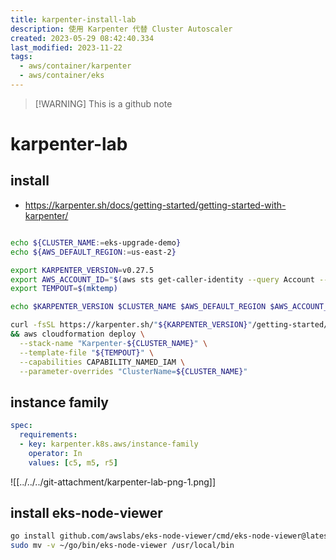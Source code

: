 ```yaml
---
title: karpenter-install-lab
description: 使用 Karpenter 代替 Cluster Autoscaler
created: 2023-05-29 08:42:40.334
last_modified: 2023-11-22
tags:
  - aws/container/karpenter
  - aws/container/eks
---
```

> [!WARNING] This is a github note

# karpenter-lab

## install
- https://karpenter.sh/docs/getting-started/getting-started-with-karpenter/

```sh

echo ${CLUSTER_NAME:=eks-upgrade-demo}
echo ${AWS_DEFAULT_REGION:=us-east-2}

export KARPENTER_VERSION=v0.27.5
export AWS_ACCOUNT_ID="$(aws sts get-caller-identity --query Account --output text)"
export TEMPOUT=$(mktemp)

echo $KARPENTER_VERSION $CLUSTER_NAME $AWS_DEFAULT_REGION $AWS_ACCOUNT_ID $TEMPOUT

```

```sh
curl -fsSL https://karpenter.sh/"${KARPENTER_VERSION}"/getting-started/getting-started-with-karpenter/cloudformation.yaml  > $TEMPOUT \
&& aws cloudformation deploy \
  --stack-name "Karpenter-${CLUSTER_NAME}" \
  --template-file "${TEMPOUT}" \
  --capabilities CAPABILITY_NAMED_IAM \
  --parameter-overrides "ClusterName=${CLUSTER_NAME}"

```

## instance family

```yaml
spec:
  requirements:
  - key: karpenter.k8s.aws/instance-family
    operator: In
    values: [c5, m5, r5]

```

![[../../../git-attachment/karpenter-lab-png-1.png]]

## install eks-node-viewer

```sh
go install github.com/awslabs/eks-node-viewer/cmd/eks-node-viewer@latest
sudo mv -v ~/go/bin/eks-node-viewer /usr/local/bin

```


